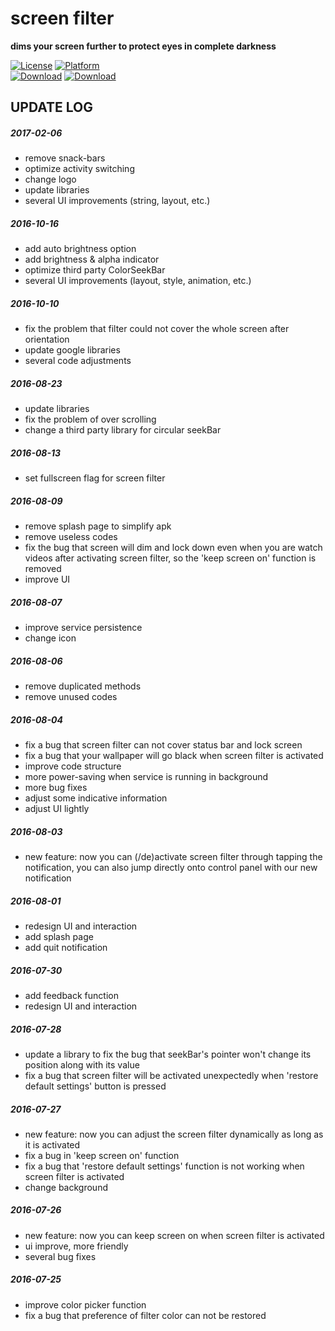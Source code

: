 # screen filter
**dims your screen further to protect eyes in complete darkness**

[![License](https://img.shields.io/badge/LICENSE-GPL%203-blue.svg?style=flat-square)](https://github.com/hwding/make-it-darker/blob/master/LICENSE)
[![Platform](https://img.shields.io/badge/PLATFORM-Android-red.svg?style=flat-square)](https://www.android.com/)  
[![Download](https://img.shields.io/badge/DOWNLOAD-coolapk-green.svg?style=flat-square)](http://www.coolapk.com/apk/com.amastigote.darker)
[![Download](https://img.shields.io/badge/DOWNLOAD-wandoujia-green.svg?style=flat-square)](http://www.wandoujia.com/apps/com.amastigote.darker)

## UPDATE LOG
##### 2017-02-06
  - remove snack-bars
  - optimize activity switching
  - change logo
  - update libraries
  - several UI improvements (string, layout, etc.)

##### 2016-10-16
  - add auto brightness option
  - add brightness & alpha indicator
  - optimize third party ColorSeekBar
  - several UI improvements (layout, style, animation, etc.)

##### 2016-10-10
  - fix the problem that filter could not cover the whole screen after orientation
  - update google libraries
  - several code adjustments

##### 2016-08-23
  - update libraries
  - fix the problem of over scrolling
  - change a third party library for circular seekBar

##### 2016-08-13
  - set fullscreen flag for screen filter

##### 2016-08-09
  - remove splash page to simplify apk
  - remove useless codes
  - fix the bug that screen will dim and lock down even when you are watch videos after activating screen filter, so the 'keep screen on' function is removed
  - improve UI

##### 2016-08-07
  - improve service persistence
  - change icon

##### 2016-08-06
  - remove duplicated methods
  - remove unused codes

##### 2016-08-04
  - fix a bug that screen filter can not cover status bar and lock screen
  - fix a bug that your wallpaper will go black when screen filter is activated
  - improve code structure
  - more power-saving when service is running in background
  - more bug fixes
  - adjust some indicative information
  - adjust UI lightly

##### 2016-08-03
  - new feature: now you can (/de)activate screen filter through tapping the notification, you can also jump directly onto control panel with our new notification

##### 2016-08-01
  - redesign UI and interaction
  - add splash page
  - add quit notification

##### 2016-07-30
  - add feedback function
  - redesign UI and interaction

##### 2016-07-28
  - update a library to fix the bug that seekBar's pointer won't change its position along with its value
  - fix a bug that screen filter will be activated unexpectedly when 'restore default settings' button is pressed

##### 2016-07-27
  - new feature: now you can adjust the screen filter dynamically as long as it is activated
  - fix a bug in 'keep screen on' function
  - fix a bug that 'restore default settings' function is not working when screen filter is activated
  - change background

##### 2016-07-26
  - new feature: now you can keep screen on when screen filter is activated  
  - ui improve, more friendly
  - several bug fixes

##### 2016-07-25
  - improve color picker function
  - fix a bug that preference of filter color can not be restored
